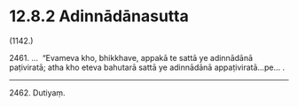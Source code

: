

# 12.8.2 Adinnādānasutta




(1142.)

2461\. …  “Evameva kho, bhikkhave, appakā te sattā ye adinnādānā paṭiviratā; atha kho eteva bahutarā sattā ye adinnādānā appaṭiviratā…pe… .

---

2462\. Dutiyaṃ.





